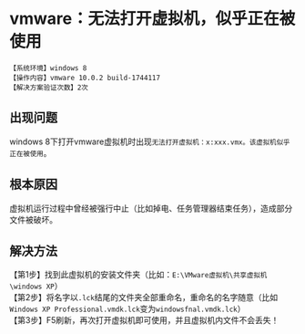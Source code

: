 # vmware：无法打开虚拟机，似乎正在被使用
`【系统环境】windows 8`  
`【操作内容】vmware 10.0.2 build-1744117`  
`【解决方案验证次数】2次`  
## <i class="fa fa-question-circle"></i> 出现问题
windows 8下打开vmware虚拟机时出现`无法打开虚拟机：x:xxx.vmx。该虚拟机似乎正在被使用`。
## <i class="fa fa-bullseye"></i> 根本原因
虚拟机运行过程中曾经被强行中止（比如掉电、任务管理器结束任务），造成部分文件被破坏。
## <i class="fa fa-check-circle"></i> 解决方法
【第1步】找到此虚拟机的安装文件夹（比如：`E:\VMware虚拟机\共享虚拟机\windows XP`）  
【第2步】将名字以`.lck`结尾的文件夹全部重命名，重命名的名字随意（比如`Windows XP Professional.vmdk.lck`变为`windowsfnal.vmdk.lck`）  
【第3步】F5刷新，再次打开虚拟机即可使用，并且虚拟机内文件不会丢失！
